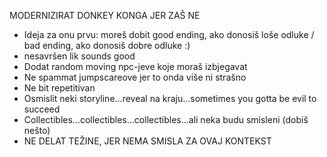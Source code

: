 MODERNIZIRAT DONKEY KONGA JER ZAŠ NE

- Ideja za onu prvu: moreš dobit good ending, ako donosiš loše odluke / bad ending, ako donosiš dobre odluke :)
- nesavršen lik sounds good
- Dodat random moving npc-jeve koje moraš izbjegavat
- Ne spammat jumpscareove jer to onda više ni strašno
- Ne bit repetitivan
- Osmislit neki storyline...reveal na kraju...sometimes you gotta be evil to succeed
- Collectibles...collectibles...collectibles...ali neka budu smisleni (dobiš nešto)
- NE DELAT TEŽINE, JER NEMA SMISLA ZA OVAJ KONTEKST
